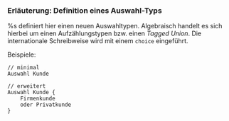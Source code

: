 ### Erläuterung: Definition eines Auswahl-Typs

%s definiert hier einen neuen Auswahltypen.
Algebraisch handelt es sich hierbei um einen Aufzählungstypen bzw. einen _Tagged Union_.
Die internationale Schreibweise wird mit einem `choice` eingeführt. 

Beispiele:

```ddd
// minimal
Auswahl Kunde

// erweitert
Auswahl Kunde {
    Firmenkunde
    oder Privatkunde
}
```